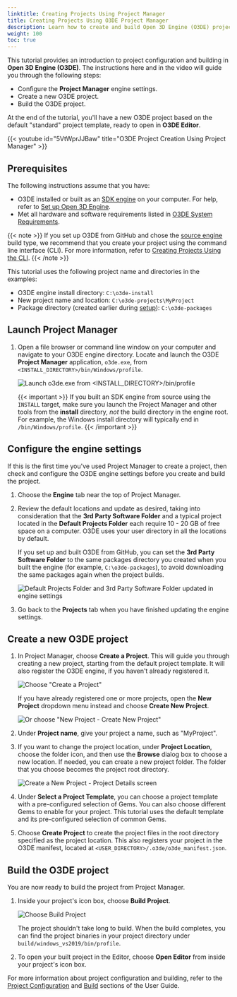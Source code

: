 ```yaml
---
linktitle: Creating Projects Using Project Manager
title: Creating Projects Using O3DE Project Manager
description: Learn how to create and build Open 3D Engine (O3DE) projects from the default project template using the Project Manager tool.
weight: 100
toc: true
---
```


This tutorial provides an introduction to project configuration and building in **Open 3D Engine (O3DE)**. The instructions here and in the video will guide you through the following steps:

* Configure the **Project Manager** engine settings.
* Create a new O3DE project.
* Build the O3DE project.

At the end of the tutorial, you'll have a new O3DE project based on the default "standard" project template, ready to open in **O3DE Editor**.

{{< youtube id="5VtWprJJBaw" title="O3DE Project Creation Using Project Manager" >}}

## Prerequisites

The following instructions assume that you have:

* O3DE installed or built as an [SDK engine](/docs/user-guide/appendix/glossary#sdk-engine) on your computer. For help, refer to [Set up Open 3D Engine](/docs/welcome-guide/setup).
* Met all hardware and software requirements listed in [O3DE System Requirements](/docs/welcome-guide/requirements).

{{< note >}}
If you set up O3DE from GitHub and chose the [source engine](/docs/user-guide/appendix/glossary#source-engine) build type, we recommend that you create your project using the command line interface (CLI). For more information, refer to [Creating Projects Using the CLI](../creating-projects-using-cli).
{{< /note >}}

This tutorial uses the following project name and directories in the examples:

* O3DE engine install directory: `C:\o3de-install`
* New project name and location: `C:\o3de-projects\MyProject`
* Package directory (created earlier during [setup](/docs/welcome-guide/setup/setup-from-github/#build-the-engine)): `C:\o3de-packages`

## Launch Project Manager

1. Open a file browser or command line window on your computer and navigate to your O3DE engine directory. Locate and launch the O3DE **Project Manager** application, `o3de.exe`, from `<INSTALL_DIRECTORY>/bin/Windows/profile`.

    ![Launch o3de.exe from <INSTALL_DIRECTORY>/bin/profile](/images/welcome-guide/project-manager-location.png)

    {{< important >}}
If you built an SDK engine from source using the `INSTALL` target, make sure you launch the Project Manager and other tools from the **install** directory, _not_ the build directory in the engine root. For example, the Windows install directory will typically end in `/bin/Windows/profile`.
    {{< /important >}}

## Configure the engine settings

If this is the first time you've used Project Manager to create a project, then check and configure the O3DE engine settings before you create and build the project.

1. Choose the **Engine** tab near the top of Project Manager.

1. Review the default locations and update as desired, taking into consideration that the **3rd Party Software Folder** and a typical project located in the **Default Projects Folder** each require 10 - 20 GB of free space on a computer. O3DE uses your user directory in all the locations by default.

    If you set up and built O3DE from GitHub, you can set the **3rd Party Software Folder** to the same packages directory you created when you built the engine (for example, `C:\o3de-packages`), to avoid downloading the same packages again when the project builds.

    ![Default Projects Folder and 3rd Party Software Folder updated in engine settings](/images/welcome-guide/project-manager-engine-settings-adjusted.png)

1. Go back to the **Projects** tab when you have finished updating the engine settings.

## Create a new O3DE project

1. In Project Manager, choose **Create a Project**. This will guide you through creating a new project, starting from the default project template. It will also register the O3DE engine, if you haven't already registered it.

    ![Choose "Create a Project"](/images/welcome-guide/project-manager-no-projects.png)

    If you have already registered one or more projects, open the **New Project** dropdown menu instead and choose **Create New Project**.

    ![Or choose "New Project - Create New Project"](/images/welcome-guide/project-manager-menu-create-new-project.png)

1. Under **Project name**, give your project a name, such as "MyProject".

1. If you want to change the project location, under **Project Location**, choose the folder icon, and then use the **Browse** dialog box to choose a new location. If needed, you can create a new project folder. The folder that you choose becomes the project root directory.

    ![Create a New Project - Project Details screen](/images/welcome-guide/project-manager-create-project.png)

1. Under **Select a Project Template**, you can choose a project template with a pre-configured selection of Gems. You can also choose different Gems to enable for your project. This tutorial uses the default template and its pre-configured selection of common Gems.

1. Choose **Create Project** to create the project files in the root directory specified as the project location. This also registers your project in the O3DE manifest, located at `<USER_DIRECTORY>/.o3de/o3de_manifest.json`.

## Build the O3DE project

You are now ready to build the project from Project Manager.

1. Inside your project's icon box, choose **Build Project**.

    ![Choose Build Project](/images/welcome-guide/project-manager-build-project.png)

    The project shouldn't take long to build. When the build completes, you can find the project binaries in your project directory under `build/windows_vs2019/bin/profile`.

1. To open your built project in the Editor, choose **Open Editor** from inside your project's icon box.

For more information about project configuration and building, refer to the [Project Configuration](/docs/user-guide/project-config) and [Build](/docs/user-guide/build) sections of the User Guide.
